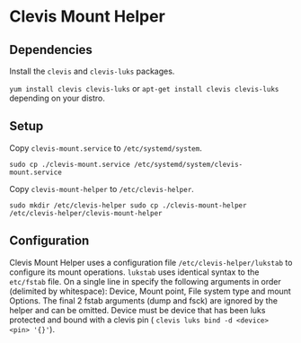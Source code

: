 # Clevis Mount Helper

## Dependencies

Install the `clevis` and `clevis-luks` packages.

`yum install clevis clevis-luks` or
`apt-get install clevis clevis-luks`
depending on your distro.

## Setup

Copy `clevis-mount.service` to `/etc/systemd/system`.

`sudo cp ./clevis-mount.service /etc/systemd/system/clevis-mount.service`

Copy `clevis-mount-helper` to `/etc/clevis-helper`.

`sudo mkdir /etc/clevis-helper
sudo cp ./clevis-mount-helper /etc/clevis-helper/clevis-mount-helper`

## Configuration

Clevis Mount Helper uses a configuration file `/etc/clevis-helper/lukstab` to configure its mount
operations. `lukstab` uses identical syntax to the `etc/fstab` file. On a single line in specify the
following arguments in order (delimited by whitespace): Device,  Mount point, File system type and
mount Options. The final 2 fstab arguments (dump and fsck) are ignored by the helper and can be
omitted. Device must be device that has been luks protected and bound with a clevis pin (
`clevis luks bind -d <device> <pin> '{}'`).
